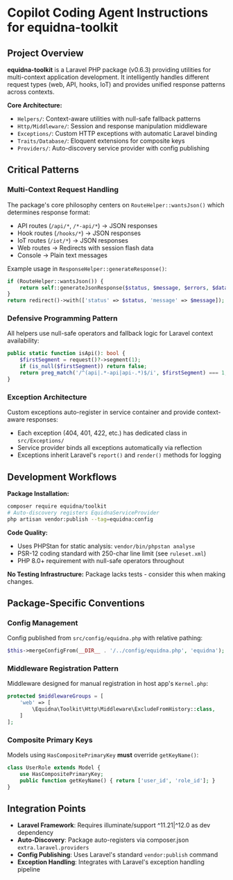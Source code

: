 # Copilot Coding Agent Instructions for equidna-toolkit

## Project Overview

**equidna-toolkit** is a Laravel PHP package (v0.6.3) providing utilities for multi-context application development. It intelligently handles different request types (web, API, hooks, IoT) and provides unified response patterns across contexts.

**Core Architecture:**

- `Helpers/`: Context-aware utilities with null-safe fallback patterns
- `Http/Middleware/`: Session and response manipulation middleware
- `Exceptions/`: Custom HTTP exceptions with automatic Laravel binding
- `Traits/Database/`: Eloquent extensions for composite keys
- `Providers/`: Auto-discovery service provider with config publishing

## Critical Patterns

### Multi-Context Request Handling

The package's core philosophy centers on `RouteHelper::wantsJson()` which determines response format:

- API routes (`/api/*`, `/*-api/*`) → JSON responses
- Hook routes (`/hooks/*`) → JSON responses
- IoT routes (`/iot/*`) → JSON responses
- Web routes → Redirects with session flash data
- Console → Plain text messages

Example usage in `ResponseHelper::generateResponse()`:

```php
if (RouteHelper::wantsJson()) {
    return self::generateJsonResponse($status, $message, $errors, $data);
}
return redirect()->with(['status' => $status, 'message' => $message]);
```

### Defensive Programming Pattern

All helpers use null-safe operators and fallback logic for Laravel context availability:

```php
public static function isApi(): bool {
    $firstSegment = request()?->segment(1);
    if (is_null($firstSegment)) return false;
    return preg_match('/^(api|.*-api|api-.*)$/i', $firstSegment) === 1;
}
```

### Exception Architecture

Custom exceptions auto-register in service container and provide context-aware responses:

- Each exception (404, 401, 422, etc.) has dedicated class in `src/Exceptions/`
- Service provider binds all exceptions automatically via reflection
- Exceptions inherit Laravel's `report()` and `render()` methods for logging

## Development Workflows

**Package Installation:**

```bash
composer require equidna/toolkit
# Auto-discovery registers EquidnaServiceProvider
php artisan vendor:publish --tag=equidna:config
```

**Code Quality:**

- Uses PHPStan for static analysis: `vendor/bin/phpstan analyse`
- PSR-12 coding standard with 250-char line limit (see `ruleset.xml`)
- PHP 8.0+ requirement with null-safe operators throughout

**No Testing Infrastructure:** Package lacks tests - consider this when making changes.

## Package-Specific Conventions

### Config Management

Config published from `src/config/equidna.php` with relative pathing:

```php
$this->mergeConfigFrom(__DIR__ . '/../config/equidna.php', 'equidna');
```

### Middleware Registration Pattern

Middleware designed for manual registration in host app's `Kernel.php`:

```php
protected $middlewareGroups = [
    'web' => [
        \Equidna\Toolkit\Http\Middleware\ExcludeFromHistory::class,
    ]
];
```

### Composite Primary Keys

Models using `HasCompositePrimaryKey` **must** override `getKeyName()`:

```php
class UserRole extends Model {
    use HasCompositePrimaryKey;
    public function getKeyName() { return ['user_id', 'role_id']; }
}
```

## Integration Points

- **Laravel Framework**: Requires illuminate/support ^11.21|^12.0 as dev dependency
- **Auto-Discovery**: Package auto-registers via composer.json `extra.laravel.providers`
- **Config Publishing**: Uses Laravel's standard `vendor:publish` command
- **Exception Handling**: Integrates with Laravel's exception handling pipeline

